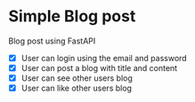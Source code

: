 # Simple Blog post

Blog post using FastAPI

- [x] User can login using the email and password
- [x] User can post a blog with title and content
- [x] User can see other users blog
- [x] User can like other users blog
